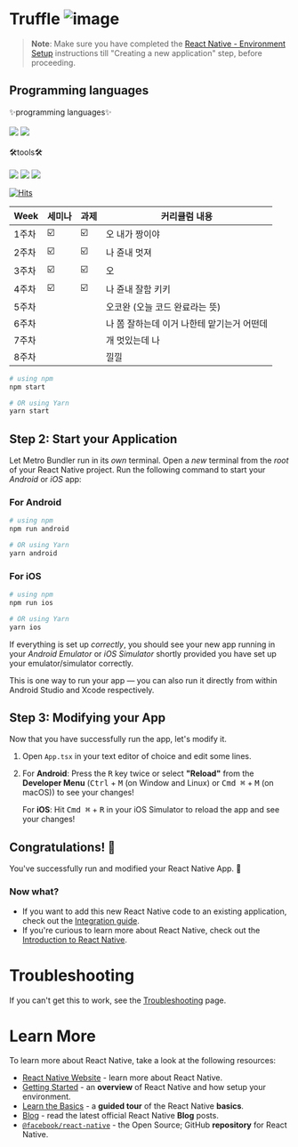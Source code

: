 # Truffle ![image](https://github.com/Youth-Project/Truffle/assets/97874131/0789ea77-1144-4f72-bcb2-9a9445698125)


>**Note**: Make sure you have completed the [React Native - Environment Setup](https://reactnative.dev/docs/environment-setup) instructions till "Creating a new application" step, before proceeding.

## Programming languages
<div>
   ✨programming languages✨
   <br/>
   <br/>
<img src="https://img.shields.io/badge/JS-F7DF1E?style=for-the-badge&logo=Javascript&logoColor=white">
<img src="https://img.shields.io/badge/Firebase-FFCA28?style=for-the-badge&logo=Firebase&logoColor=white">
</div>
<div>
   <br/>
   🛠️tools🛠️
   <br/>
   <br/>
<img src="https://img.shields.io/badge/VScode-007ACC?style=for-the-badge&logo=VisualStudioCode&logoColor=white">
<img src="https://img.shields.io/badge/RN-61DAFB?style=for-the-badge&logo=React&logoColor=white">
<img src="https://img.shields.io/badge/Github-181717?style=for-the-badge&logo=github&logoColor=white">
</div>

[![Hits](https://hits.seeyoufarm.com/api/count/incr/badge.svg?url=https%3A%2F%2Fgithub.com%2FYouth-Project%2FTruffle%2Fblob%2Fmain%2FREADME.md&count_bg=%234A18B2&title_bg=%23555555&icon=deno.svg&icon_color=%23E7E7E7&title=%EB%82%B4%EA%BA%BC+%EB%B3%B4%EB%9F%AC+%EC%98%A8%EC%82%AC%EB%9E%8C%E3%85%8B%E3%85%8B&edge_flat=false)](https://hits.seeyoufarm.com)


| Week | 세미나 | 과제 |커리큘럼 내용 |
| ------ | -- | -- |----------- |
| 1주차 | ☑️ | ☑️ | 오 내가 짱이야 |
| 2주차 | ☑️ | ☑️ | 나 쥰내 멋져 |
| 3주차 | ☑️ | ☑️ | 오 |
| 4주차 | ☑️ | ☑️ | 나 쥰내 잘함 키키 |
| 5주차 |  |  | 오코완 (오늘 코드 완료라는 뜻) |
| 6주차 |  |  | 나 쫌 잘하는데 이거 나한테 맡기는거 어떤데  |
| 7주차 |  |  | 개 멋있는데 나  |
| 8주차 |  |  | 낄낄 |

```bash
# using npm
npm start

# OR using Yarn
yarn start
```

## Step 2: Start your Application

Let Metro Bundler run in its _own_ terminal. Open a _new_ terminal from the _root_ of your React Native project. Run the following command to start your _Android_ or _iOS_ app:

### For Android

```bash
# using npm
npm run android

# OR using Yarn
yarn android
```

### For iOS

```bash
# using npm
npm run ios

# OR using Yarn
yarn ios
```


If everything is set up _correctly_, you should see your new app running in your _Android Emulator_ or _iOS Simulator_ shortly provided you have set up your emulator/simulator correctly.

This is one way to run your app — you can also run it directly from within Android Studio and Xcode respectively.

## Step 3: Modifying your App

Now that you have successfully run the app, let's modify it.

1. Open `App.tsx` in your text editor of choice and edit some lines.
2. For **Android**: Press the <kbd>R</kbd> key twice or select **"Reload"** from the **Developer Menu** (<kbd>Ctrl</kbd> + <kbd>M</kbd> (on Window and Linux) or <kbd>Cmd ⌘</kbd> + <kbd>M</kbd> (on macOS)) to see your changes!

   For **iOS**: Hit <kbd>Cmd ⌘</kbd> + <kbd>R</kbd> in your iOS Simulator to reload the app and see your changes!

## Congratulations! :tada:

You've successfully run and modified your React Native App. :partying_face:

### Now what?

- If you want to add this new React Native code to an existing application, check out the [Integration guide](https://reactnative.dev/docs/integration-with-existing-apps).
- If you're curious to learn more about React Native, check out the [Introduction to React Native](https://reactnative.dev/docs/getting-started).

# Troubleshooting

If you can't get this to work, see the [Troubleshooting](https://reactnative.dev/docs/troubleshooting) page.

# Learn More

To learn more about React Native, take a look at the following resources:

- [React Native Website](https://reactnative.dev) - learn more about React Native.
- [Getting Started](https://reactnative.dev/docs/environment-setup) - an **overview** of React Native and how setup your environment.
- [Learn the Basics](https://reactnative.dev/docs/getting-started) - a **guided tour** of the React Native **basics**.
- [Blog](https://reactnative.dev/blog) - read the latest official React Native **Blog** posts.
- [`@facebook/react-native`](https://github.com/facebook/react-native) - the Open Source; GitHub **repository** for React Native.
